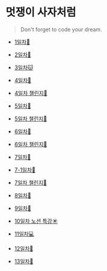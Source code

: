 # 멋쟁이 사자처럼

> Don't forget to code your dream.

- [1일차🐤](https://github.com/chuhoon/LikeLion/tree/master/%EC%9D%B4%EB%A0%A5%EC%84%9C)

- [2일차🦉](https://github.com/chuhoon/LikeLion/tree/master/FE1)

- [3일차:cat:](https://github.com/chuhoon/LikeLion/tree/master/FE2)

- [4일차:santa:](https://github.com/chuhoon/LikeLion/tree/master/FE4)

- [4일차 챌린지:santa:](https://github.com/chuhoon/LikeLion/tree/master/FE4_challenge)

- [5일차:gift_heart:](https://github.com/chuhoon/LikeLion/tree/master/FE5)

- [5일차 챌린지:gift_heart:](https://github.com/chuhoon/LikeLion/tree/master/FE5_challenge)

- [6일차:dog:](https://github.com/chuhoon/LikeLion/tree/master/FE6)

- [6일차 챌린지:dog:](https://github.com/chuhoon/LikeLion/tree/master/FE6_challenge)

- [7일차:tiger:](https://github.com/chuhoon/LikeLion/tree/master/FE7)

- [7-1일차:tiger:](https://github.com/chuhoon/LikeLion/tree/master/FE7-1)

- [7일차 챌린지:tiger:](https://github.com/chuhoon/LikeLion/tree/master/FE7_challenge)

- [8일차:koala:](https://github.com/chuhoon/LikeLion/tree/master/FE8)

- [9일차:rabbit2:](https://github.com/chuhoon/LikeLion/tree/master/FE9)

- [10일차 노션 특강:sunny:]()

- [11일차:computer:](https://github.com/chuhoon/LikeLion/tree/master/FE11)

- [12일차:elephant:](https://github.com/chuhoon/LikeLion/tree/master/FE12)

- [13일차:penguin:](https://github.com/chuhoon/LikeLion/tree/master/FE13)
